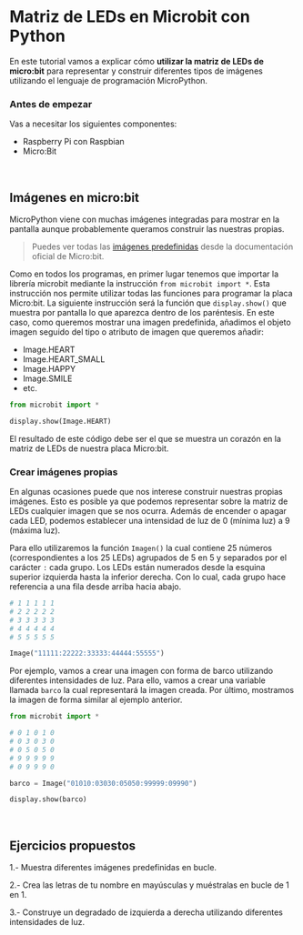 # Matriz de LEDs en Microbit con Python

En este tutorial vamos a explicar cómo **utilizar la matriz de LEDs de micro:bit** para representar y construir diferentes tipos de imágenes utilizando el lenguaje de programación MicroPython.

### Antes de empezar

Vas a necesitar los siguientes componentes:

- Raspberry Pi con Raspbian
- Micro:Bit



<br />



## Imágenes en micro:bit

MicroPython viene con muchas imágenes integradas para mostrar en la pantalla aunque probablemente queramos construir las nuestras propias.

> Puedes ver todas las [imágenes predefinidas](https://microbit-micropython.readthedocs.io/en/latest/tutorials/images.html) desde la documentación oficial de Micro:bit.

Como en todos los programas, en primer lugar tenemos que importar la librería microbit mediante la instrucción `from microbit import *`. Esta instrucción nos permite utilizar todas las funciones para programar la placa Micro:bit. La siguiente instrucción será la función que `display.show()` que muestra por pantalla lo que aparezca dentro de los paréntesis. En este caso, como queremos mostrar una imagen predefinida, añadimos el objeto imagen seguido del tipo o atributo de imagen que queremos añadir:

- Image.HEART
- Image.HEART_SMALL
- Image.HAPPY
- Image.SMILE
- etc.

```python
from microbit import *

display.show(Image.HEART)
```

El resultado de este código debe ser el que se muestra un corazón en la matriz de LEDs de nuestra placa Micro:bit.

### Crear imágenes propias

En algunas ocasiones puede que nos interese construir nuestras propias imágenes. Esto es posible ya que podemos representar sobre la matriz de LEDs cualquier imagen que se nos ocurra. Además de encender o apagar cada LED, podemos establecer una intensidad de luz de 0 (mínima luz) a 9 (máxima luz).

Para ello utilizaremos la función `Imagen()` la cual contiene 25 números (correspondientes a los 25 LEDs) agrupados de 5 en 5 y separados por el carácter `:` cada grupo. Los LEDs están numerados desde la esquina superior izquierda hasta la inferior derecha. Con lo cual, cada grupo hace referencia a una fila desde arriba hacia abajo.

```python
# 1 1 1 1 1
# 2 2 2 2 2
# 3 3 3 3 3
# 4 4 4 4 4
# 5 5 5 5 5

Image("11111:22222:33333:44444:55555")
```

Por ejemplo, vamos a crear una imagen con forma de barco utilizando diferentes intensidades de luz. Para ello, vamos a crear una variable llamada `barco` la cual representará la imagen creada. Por último, mostramos la imagen de forma similar al ejemplo anterior.

```python
from microbit import *

# 0 1 0 1 0
# 0 3 0 3 0
# 0 5 0 5 0
# 9 9 9 9 9
# 0 9 9 9 0

barco = Image("01010:03030:05050:99999:09990")

display.show(barco)
```



<br />



## Ejercicios propuestos

1.- Muestra diferentes imágenes predefinidas en bucle.

2.- Crea las letras de tu nombre en mayúsculas y muéstralas en bucle de 1 en 1.

3.- Construye un degradado de izquierda a derecha utilizando diferentes intensidades de luz.
